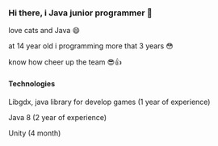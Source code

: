 ### Hi there, i Java junior programmer 👋

love cats and Java 😄

at 14 year old i programming more that 3 years 😳

know how cheer up the team 😎👍

#### Technologies

Libgdx, java library for develop games (1 year of experience)

Java 8 (2 year of experience)

Unity (4 month)
